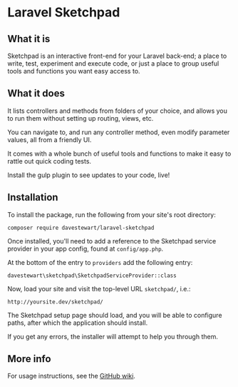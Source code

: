# Laravel Sketchpad

## What it is

Sketchpad is an interactive front-end for your Laravel back-end; a place to write, test, experiment and execute code, or just a place to group useful tools and functions you want easy access to.

## What it does

It lists controllers and methods from folders of your choice, and allows you to run them without setting up routing, views, etc.

You can navigate to, and run any controller method, even modify parameter values, all from a friendly UI.

It comes with a whole bunch of useful tools and functions to make it easy to rattle out quick coding tests.

Install the gulp plugin to see updates to your code, live!

## Installation

To install the package, run the following from your site's root directory:

```
composer require davestewart/laravel-sketchpad
```

Once installed, you'll need to add a reference to the Sketchpad service provider in your app config, found at `config/app.php`.

At the bottom of the entry to `providers` add the following entry:

```
davestewart\sketchpad\SketchpadServiceProvider::class
```

Now, load your site and visit the top-level URL `sketchpad/`, i.e.:

```
http://yoursite.dev/sketchpad/
```

The Sketchpad setup page should load, and you will be able to configure paths, after which the application should install.

If you get any errors, the installer will attempt to help you through them.

## More info

For usage instructions, see the [GitHub wiki](https://github.com/davestewart/laravel-sketchpad/wiki).
